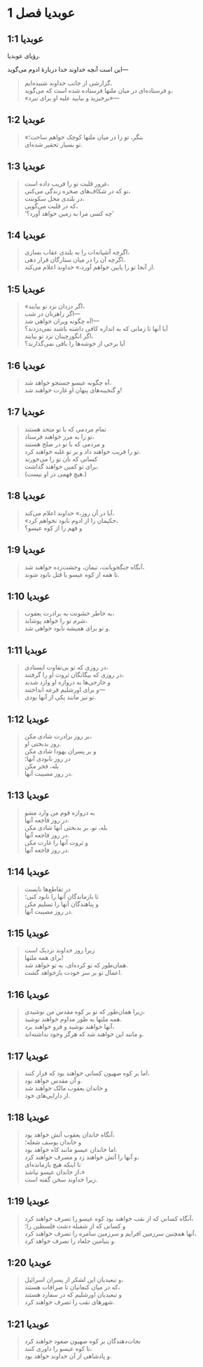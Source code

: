 # عوبدیا فصل 1

## عوبدیا 1:1

رؤیای عوبدیا.

این است آنچه خداوند خدا دربارهٔ ادوم می‌گوید—

> گزارشی از جانب خداوند شنیده‌ایم،  
> و فرستاده‌ای در میان ملتها فرستاده شده است که می‌گوید،  
> «برخیزید و بیایید علیه او برای نبرد»—

## عوبدیا 1:2

> «بنگر، تو را در میان ملتها کوچک خواهم ساخت؛  
> تو بسیار تحقیر شده‌ای.

## عوبدیا 1:3

> غرور قلبت تو را فریب داده است،  
> تو که در شکاف‌های صخره زندگی می‌کنی،  
> در بلندی محل سکونتت،  
> که در قلبت می‌گویی،  
> ‘چه کسی مرا به زمین خواهد آورد؟’

## عوبدیا 1:4

> اگرچه آشیانه‌ات را به بلندی عقاب بسازی،  
> اگرچه آن را در میان ستارگان قرار دهی،  
> از آنجا تو را پایین خواهم آورد،» خداوند اعلام می‌کند.

## عوبدیا 1:5

> «اگر دزدان نزد تو بیایند،  
> اگر راهزنان در شب—  
> آه چگونه ویران خواهی شد!—  
> آیا آنها تا زمانی که به اندازه کافی داشته باشند نمی‌دزدند؟  
> اگر انگورچینان نزد تو بیایند،  
> آیا برخی از خوشه‌ها را باقی نمی‌گذارند؟

## عوبدیا 1:6

> آه چگونه عیسو جستجو خواهد شد،  
> و گنجینه‌های پنهان او غارت خواهند شد!

## عوبدیا 1:7

> تمام مردمی که با تو متحد هستند  
> تو را به مرز خواهند فرستاد،  
> و مردمی که با تو در صلح هستند  
> تو را فریب خواهند داد و بر تو غلبه خواهند کرد.  
> کسانی که نان تو را می‌خورند  
> برای تو کمین خواهند گذاشت.  
> (هیچ فهمی در او نیست.)

## عوبدیا 1:8

> آیا در آن روز،» خداوند اعلام می‌کند،  
> «حکیمان را از ادوم نابود نخواهم کرد،  
> و فهم را از کوه عیسو؟

## عوبدیا 1:9

> آنگاه جنگجویانت، تیمان، وحشت‌زده خواهند شد،  
> تا همه از کوه عیسو با قتل نابود شوند.

## عوبدیا 1:10

> به خاطر خشونت به برادرت یعقوب،  
> شرم تو را خواهد پوشاند،  
> و تو برای همیشه نابود خواهی شد.

## عوبدیا 1:11

> در روزی که تو بی‌تفاوت ایستادی،  
> در روزی که بیگانگان ثروت او را گرفتند،  
> و خارجی‌ها به دروازه او وارد شدند  
> و برای اورشلیم قرعه انداختند—  
> تو نیز مانند یکی از آنها بودی.

## عوبدیا 1:12

> بر روز برادرت شادی مکن،  
> روز بدبختی او.  
> و بر پسران یهودا شادی مکن  
> در روز نابودی آنها؛  
> بله، فخر مکن  
> در روز مصیبت آنها.

## عوبدیا 1:13

> به دروازه قوم من وارد مشو  
> در روز فاجعه آنها.  
> بله، تو، بر بدبختی آنها شادی مکن  
> در روز فاجعه آنها.  
> و ثروت آنها را غارت مکن  
> در روز فاجعه آنها.

## عوبدیا 1:14

> در تقاطع‌ها نایست  
> تا بازماندگان آنها را نابود کنی؛  
> و پناهندگان آنها را تسلیم مکن  
> در روز مصیبت آنها.

## عوبدیا 1:15

> زیرا روز خداوند نزدیک است  
> برای همه ملتها!  
> همان‌طور که تو کرده‌ای، به تو خواهد شد.  
> اعمال تو بر سر خودت بازخواهد گشت.

## عوبدیا 1:16

> زیرا همان‌طور که تو بر کوه مقدس من نوشیدی،  
> همه ملتها به طور مداوم خواهند نوشید.  
> آنها خواهند نوشید و فرو خواهند برد،  
> و مانند این خواهند شد که هرگز وجود نداشته‌اند.

## عوبدیا 1:17

> اما بر کوه صهیون کسانی خواهند بود که فرار کنند،  
> و آن مقدس خواهد بود.  
> و خاندان یعقوب مالک خواهند شد  
> از دارایی‌های خود.

## عوبدیا 1:18

> آنگاه خاندان یعقوب آتش خواهد بود،  
> و خاندان یوسف شعله؛  
> اما خاندان عیسو مانند کاه خواهد بود.  
> و آنها را آتش خواهند زد و مصرف خواهند کرد،  
> تا اینکه هیچ بازمانده‌ای  
> از خاندان عیسو نباشد،»  
> زیرا خداوند سخن گفته است.

## عوبدیا 1:19

> آنگاه کسانی که از نقب خواهند بود کوه عیسو را تصرف خواهند کرد،  
> و کسانی که از شفیله دشت فلسطین را؛  
> آنها همچنین سرزمین افرایم و سرزمین سامره را تصرف خواهند کرد،  
> و بنیامین جلعاد را تصرف خواهد کرد.

## عوبدیا 1:20

> و تبعیدیان این لشکر از پسران اسرائیل،  
> که در میان کنعانیان تا صرافات هستند،  
> و تبعیدیان اورشلیم که در سفارد هستند  
> شهرهای نقب را تصرف خواهند کرد.

## عوبدیا 1:21

> نجات‌دهندگان بر کوه صهیون صعود خواهند کرد  
> تا کوه عیسو را داوری کنند،  
> و پادشاهی از آن خداوند خواهد بود.
